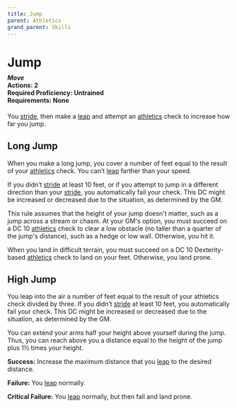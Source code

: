 ```yaml
---
title: Jump
parent: Athletics
grand_parent: Skills
---
```


# Jump

<div style="margin-top:-10px;"></div>

#### *Move*<br>**Actions:** 2<br>**Required Proficiency:** Untrained<br>**Requirements:** None
You [stride](https://stormchaserroleplaying.com/stormchaserRPG/Combat/Moves/Stride/), then make a [leap](https://stormchaserroleplaying.com/stormchaserRPG/Combat/Moves/Leap/) and attempt an [athletics](https://stormchaserroleplaying.com/stormchaserRPG/Skills/Athletics/) check to increase how far you jump.

## Long Jump
When you make a long jump, you cover a number of feet equal to the result of your [athletics](https://stormchaserroleplaying.com/stormchaserRPG/Skills/Athletics/) check. You can’t [leap](https://stormchaserroleplaying.com/stormchaserRPG/Combat/Moves/Leap/) farther than your speed.

If you didn’t [stride](https://stormchaserroleplaying.com/stormchaserRPG/Combat/Moves/Stride/) at least 10 feet, or if you attempt to jump in a different direction than your [stride](https://stormchaserroleplaying.com/stormchaserRPG/Combat/Moves/Stride/), you automatically fail your check. This DC might be increased or decreased due to the situation, as determined by the GM.

This rule assumes that the height of your jump doesn't matter, such as a jump across a stream or chasm. At your GM's option, you must succeed on a DC 10 [athletics](https://stormchaserroleplaying.com/stormchaserRPG/Skills/Athletics/) check to clear a low obstacle (no taller than a quarter of the jump's distance), such as a hedge or low wall. Otherwise, you hit it.

When you land in difficult terrain, you must succeed on a DC 10 Dexterity-based [athletics](https://stormchaserroleplaying.com/stormchaserRPG/Skills/Athletics/) check to land on your feet. Otherwise, you land prone.

## High Jump
You leap into the air a number of feet equal to the result of your athletics check divided by three. If you didn’t [stride](https://stormchaserroleplaying.com/stormchaserRPG/Combat/Moves/Stride/) at least 10 feet, you automatically fail your check. This DC might be increased or decreased due to the situation, as determined by the GM.

You can extend your arms half your height above yourself during the jump. Thus, you can reach above you a distance equal to the height of the jump plus 1½ times your height.

**Success:** Increase the maximum distance that you [leap](https://stormchaserroleplaying.com/stormchaserRPG/Combat/Moves/Leap/) to the desired distance.

**Failure:** You [leap](https://stormchaserroleplaying.com/stormchaserRPG/Combat/Moves/Leap/) normally.

**Critical Failure:** You [leap](https://stormchaserroleplaying.com/stormchaserRPG/Combat/Moves/Leap/) normally, but then fall and land prone.
